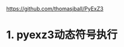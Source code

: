 


https://github.com/thomasjball/PyExZ3






# 1. pyexz3动态符号执行
















































